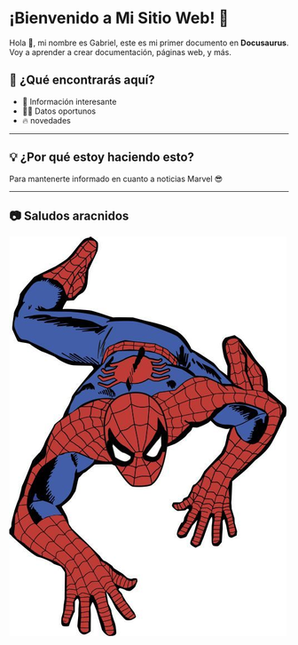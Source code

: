 # ¡Bienvenido a Mi Sitio Web! 🎉

Hola 👋, mi nombre es Gabriel, este es mi primer documento en **Docusaurus**.  
Voy a aprender a crear documentación, páginas web, y más.  

## 🚀 ¿Qué encontrarás aquí?
- 📜 Información interesante  
- 👨‍💻 Datos oportunos 
- 🔥 novedades 

---

## 💡 ¿Por qué estoy haciendo esto?
Para mantenerte informado en cuanto a noticias Marvel 😎  

---

## 📷 Saludos aracnidos

![Mi Imagen](../static/img/bienvenido.jpg)
